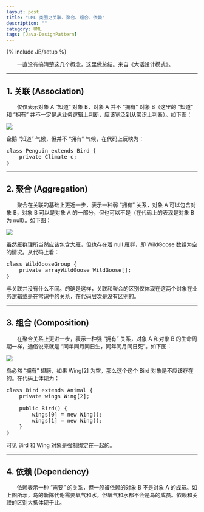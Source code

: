 ```yaml
---
layout: post
title: "UML 类图之关联、聚合、组合、依赖"
description: ""
category: UML
tags: [Java-DesignPattern]
---
```

{% include JB/setup %}

[association]: https://farm2.staticflickr.com/1565/23624880750_e11ceece0a_o_d.png
[aggregation]: https://farm2.staticflickr.com/1713/23624880760_1a8f3a1773_o_d.png
[composition]: https://farm6.staticflickr.com/5775/23552710139_6efab66856_o_d.png

　　一直没有搞清楚这几个概念，这里做总结。来自《大话设计模式》。

---

## 1. 关联 (Association)

　　仅仅表示对象 A “知道” 对象 B，对象 A 并不 “拥有” 对象 B（这里的 “知道” 和 “拥有” 并不一定是从业务逻辑上判断，应该宽泛到从常识上判断）。如下图：

![][association]

企鹅 “知道” 气候，但并不 “拥有” 气候，在代码上反映为：

<pre class="prettyprint linenums">
class Penguin extends Bird {  
	private Climate c;  
}  
</pre>

---

## 2. 聚合 (Aggregation)

　　聚合在关联的基础上更近一步，表示一种弱 “拥有” 关系，对象 A 可以包含对象 B，对象 B 可以是对象 A 的一部分，但也可以不是（在代码上的表现是对象 B 为 null）。如下图：

![][aggregation]

虽然雁群理所当然应该包含大雁，但也存在着 null 雁群，即 WildGoose 数组为空的情况。从代码上看：

<pre class="prettyprint linenums">
class WildGooseGroup {  
	private arrayWildGoose WildGoose[];  
}  
</pre>

与关联并没有什么不同。的确是这样，关联和聚合的区别仅体现在这两个对象在业务逻辑或是在常识中的关系，在代码层次是没有区别的。

---

## 3. 组合 (Composition)

　　在聚合关系上更进一步，表示一种强 “拥有” 关系，对象 A 和对象 B 的生命周期一样，通俗说来就是 “同年同月同日生，同年同月同日死”。如下图：

![][composition]

鸟必然 “拥有” 翅膀，如果 Wing[2] 为空，那么这个这个 Bird 对象是不应该存在的。在代码上体现为：

<pre class="prettyprint linenums">
class Bird extends Animal {  
	private wings Wing[2];  
	  
	public Bird() {  
		wings[0] = new Wing();  
		wings[1] = new Wing();  
	}  
}  
</pre>

可见 Bird 和 Wing 对象是强制绑定在一起的。

---
 
## 4. 依赖 (Dependency)

　　依赖表示一种 “需要” 的关系，但一般被依赖的对象 B 不是对象 A 的成员。如上图所示，鸟的新陈代谢需要氧气和水，但氧气和水都不会是鸟的成员。依赖和关联的区别大抵体现于此。